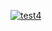 [![test4](https://github.com/pxcs/px/assets/151133481/3a3bba8b-292f-425e-879a-6dd0eed7dc80)](https://www.europol.europa.eu/)
